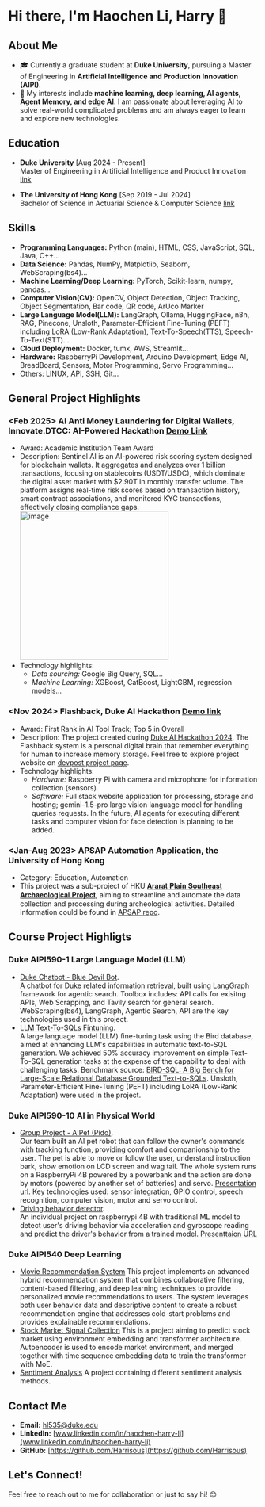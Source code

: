 # Hi there, I'm Haochen Li, Harry 👋

## About Me
- 🎓 Currently a graduate student at **Duke University**, pursuing a Master of Engineering in **Artificial Intelligence and Production Innovation (AIPI)**.
- 🔭 My interests include **machine learning, deep learning, AI agents, Agent Memory, and edge AI**. I am passionate about leveraging AI to solve real-world complicated problems and am always eager to learn and explore new technologies.

## Education
- **Duke University** [Aug 2024 - Present] <br>
  Master of Engineering in Artificial Intelligence and Product Innovation [link](https://masters.pratt.duke.edu/ai/degree/)
 
- **The University of Hong Kong** [Sep 2019 - Jul 2024] <br>
  Bachelor of Science in Actuarial Science & Computer Science [link](https://admissions.hku.hk/programmes/undergraduate-programmes/bachelor-of-science-actuarial-science)

## Skills
- **Programming Languages:** Python (main), HTML, CSS, JavaScript, SQL, Java, C++...
- **Data Science:** Pandas, NumPy, Matplotlib, Seaborn, WebScraping(bs4)...
- **Machine Learning/Deep Learning:** PyTorch, Scikit-learn, numpy, pandas...
- **Computer Vision(CV):** OpenCV, Object Detection, Object Tracking, Object Segmentation, Bar code, QR code, ArUco Marker
- **Large Language Model(LLM):** LangGraph, Ollama, HuggingFace, n8n, RAG, Pinecone, Unsloth, Parameter-Efficient Fine-Tuning (PEFT) including LoRA (Low-Rank Adaptation), Text-To-Speech(TTS), Speech-To-Text(STT)...
- **Cloud Deployment:** Docker, tumx, AWS, Streamlit...
- **Hardware:** RaspberryPi Development, Arduino Development, Edge AI, BreadBoard, Sensors, Motor Programming, Servo Programming...
- Others: LINUX, API, SSH, Git...

## General Project Highlights
### <Feb 2025> **Al Anti Money Laundering for Digital Wallets**, Innovate.DTCC: AI-Powered Hackathon [Demo Link](https://youtu.be/Uo4LdFYi6uw?si=PfsPjDyuksmyTBKT)
  - Award: Academic Institution Team Award
  - Description: Sentinel AI is an AI-powered risk scoring system designed for blockchain wallets. It aggregates and analyzes over 1 billion transactions, focusing on stablecoins (USDT/USDC), which dominate the digital asset market with $2.90T in monthly transfer volume. The platform assigns real-time risk scores based on transaction history, smart contract associations, and monitored KYC transactions, effectively closing compliance gaps.<br> <img src="https://github.com/user-attachments/assets/1c803bb8-4d66-4d56-be7f-6bdac8f052a2" alt="image" width="300" />
  - Technology highlights:
    - *Data sourcing:* Google Big Query, SQL...
    - *Machine Learning:* XGBoost, CatBoost, LightGBM, regression models...
    
### <Nov 2024> **Flashback**, Duke AI Hackathon [Demo link](https://youtu.be/LDV44AiYdkY?si=X5-5v4lm0Bzrhj8b)
  - Award: First Rank in AI Tool Track; Top 5 in Overall <br>
  - Description: The project created during [Duke AI Hackathon 2024](https://duke-ai-hack-2024.devpost.com/). The Flashback system is a personal digital brain that remember everything for human to increase memory storage. Feel free to explore project website on [devpost project page](https://devpost.com/software/flashback-o0jzlk).
  - Technology highlights:
    - *Hardware:* Raspberry Pi with camera and microphone for information collection (sensors). 
    - *Software:* Full stack website application for processing, storage and hosting; gemini-1.5-pro large vision language model for handling queries requests. In the future, AI agents for executing different tasks and computer vision for face detection is planning to be added.

### <Jan-Aug 2023> **APSAP Automation Application**, the University of Hong Kong 
  - Category: Education, Automation
  - This project was a sub-project of HKU [𝐀𝐫𝐚𝐫𝐚𝐭 𝐏𝐥𝐚𝐢𝐧 𝐒𝐨𝐮𝐭𝐡𝐞𝐚𝐬𝐭 𝐀𝐫𝐜𝐡𝐚𝐞𝐨𝐥𝐨𝐠𝐢𝐜𝐚𝐥 𝐏𝐫𝐨𝐣𝐞𝐜𝐭](https://www.instagram.com/apsap.armenia/), aiming to streamline and automate the data collection and processing during archeological activities. Detailed information could be found in [APSAP repo](https://github.com/LordUky/APSAP-undergraduate-research). 

## Course Project Highligts
### Duke AIPI590-1 Large Language Model (LLM)
- [Duke Chatbot - Blue Devil Bot](https://github.com/Harrisous/AIPI590LLM-project-2-DukeChatbot).   
A chatbot for Duke related information retrieval, built using LangGraph framework for agentic search. Toolbox includes: API calls for exisitng APIs, Web Scrapping, and Tavily search for general search. WebScraping(bs4), LangGraph, Agentic Search, API are the key technologies used in this project.
- [LLM Text-To-SQLs Fintuning](https://github.com/Duke-AIPI-LLM-Course/project-1-maiga).   
A large language model (LLM) fine-tuning task using the Bird database, aimed at enhancing LLM's capabilities in automatic text-to-SQL generation. We achieved 50% accuracy improvement on simple Text-To-SQL generation tasks at the expense of the capability to deal with challenging tasks. Benchmark source: [BIRD-SQL: A BIg Bench for Large-Scale Relational Database Grounded Text-to-SQLs](https://www.benchflow.ai/benchmarks/benchflow/Bird). Unsloth, Parameter-Efficient Fine-Tuning (PEFT) including LoRA (Low-Rank Adaptation) were used in the project.

### Duke AIPI590-10 AI in Physical World
- [Group Project - AIPet (Pido)](https://github.com/Harrisous/AIPI590AIPhysicialWorld-AIPet).   
Our team built an AI pet robot that can follow the owner's commands with tracking function, providing comfort and companionship to the user. The pet is able to move or follow the user, understand instruction bark, show emotion on LCD screen and wag tail. The whole system runs on a RaspberryPi 4B powered by a powerbank and the action are done by motors (powered by another set of batteries) and servo. [Presentation url](https://gamma.app/docs/AIPI590-AI-in-Physical-World-Final-Project-s5tkqa21zyp9gwf?mode=doc). Key technologies used: sensor integration, GPIO control, speech recognition, computer vision, motor and servo control.
- [Driving behavior detector](https://github.com/Harrisous/AIPI590PhysicalMidterm).   
An individual project on raspberrypi 4B with traditional ML model to detect user's driving behavior via acceleration and gyroscope reading and predict the driver's behavior from a trained model. [Presenttaion URL](https://gamma.app/docs/DriveGuard-Enhancing-Road-Safety-with-AI-bifr11u9z5t2xvz?mode=doc)

### Duke AIPI540 Deep Learning
- [Movie Recommendation System](https://github.com/Harrisous/Duke_25Sprint_AIPI540_Module3_Recommendation-Systems) This project implements an advanced hybrid recommendation system that combines collaborative filtering, content-based filtering, and deep learning techniques to provide personalized movie recommendations to users. The system leverages both user behavior data and descriptive content to create a robust recommendation engine that addresses cold-start problems and provides explainable recommendations.
- [Stock Market Signal Collection](https://github.com/Harrisous/AIPI540_Final_Project) This is a project aiming to predict stock market using environment embedding and transformer architecture. Autoencoder is used to encode market environment, and merged together with time sequence embedding data to train the transformer with MoE.
- [Sentiment Analysis](https://github.com/Harrisous/AIPI540A2) A project containing different sentiment analysis methods.
  
## Contact Me
- **Email:** [hl535@duke.edu](mailto:hl535@duke.edu)
- **LinkedIn:** [www.linkedin.com/in/haochen-harry-li](www.linkedin.com/in/haochen-harry-li)
- **GitHub:** [https://github.com/Harrisous](https://github.com/Harrisous)

## Let's Connect!
Feel free to reach out to me for collaboration or just to say hi! 😊
